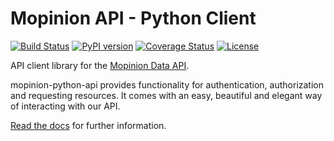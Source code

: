# Mopinion API - Python Client

[![Build Status](https://travis-ci.org/mopinion/api-python.svg?branch=master)](https://travis-ci.org/mopinion/api-python)
[![PyPI version](https://badge.fury.io/py/mopinion-python-api.svg)](https://badge.fury.io/py/mopinion-python-api)
[![Coverage Status](https://coveralls.io/repos/github/mopinion/mopinion-python-api/badge.svg?branch=master)](https://coveralls.io/github/mopinion/mopinion-python-api?branch=master)
[![License](https://img.shields.io/badge/License-MIT-yellow.svg)](https://github.com/mopinion/mopinion-python-api/blob/master/LICENSE)


API client library for the [Mopinion Data API](https://developer.mopinion.com/api/). 

mopinion-python-api provides functionality for authentication, authorization and requesting resources.
It comes with an easy, beautiful and elegant way of interacting with our API.

[Read the docs](https://mopinion-python-api.readthedocs.org/) for further information.
